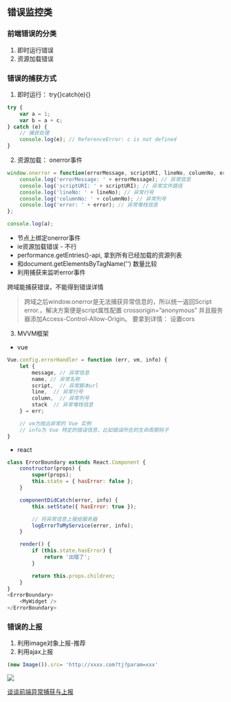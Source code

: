 ## 错误监控类
### 前端错误的分类
1. 即时运行错误
2. 资源加载错误

### 错误的捕获方式
1. 即时运行： try{}catch(e){}
```js
try {
    var a = 1;
    var b = a + c;
} catch (e) {
    // 捕获处理
    console.log(e); // ReferenceError: c is not defined
}
```
2. 资源加载： onerror事件
```js
window.onerror = function(errorMessage, scriptURI, lineNo, columnNo, error) {
    console.log('errorMessage: ' + errorMessage); // 异常信息
    console.log('scriptURI: ' + scriptURI); // 异常文件路径
    console.log('lineNo: ' + lineNo); // 异常行号
    console.log('columnNo: ' + columnNo); // 异常列号
    console.log('error: ' + error); // 异常堆栈信息
};

console.log(a);
```
- 节点上绑定onerror事件
- ie资源加载错误 - 不行
- performance.getEntries()-api, 拿到所有已经加载的资源列表
- 和document.getElementsByTagName('') 数量比较
- 利用捕获来监听error事件

跨域能捕获错误，不能得到错误详情
> 跨域之后window.onerror是无法捕获异常信息的，所以统一返回Script error.，解决方案便是script属性配置 crossorigin=”anonymous” 并且服务器添加Access-Control-Allow-Origin。
要拿到详情： 设置cors

3. MVVM框架

- vue
```js
Vue.config.errorHandler = function (err, vm, info) {
    let { 
        message, // 异常信息
        name, // 异常名称
        script,  // 异常脚本url
        line,  // 异常行号
        column,  // 异常列号
        stack  // 异常堆栈信息
    } = err;

    // vm为抛出异常的 Vue 实例
    // info为 Vue 特定的错误信息，比如错误所在的生命周期钩子
}
```
- react 
```js
class ErrorBoundary extends React.Component {
    constructor(props) {
        super(props);
        this.state = { hasError: false };
    }

    componentDidCatch(error, info) {
        this.setState({ hasError: true });

        // 将异常信息上报给服务器
        logErrorToMyService(error, info); 
    }

    render() {
        if (this.state.hasError) {
            return '出错了';
        }

        return this.props.children;
    }
}
<ErrorBoundary>
    <MyWidget />
</ErrorBoundary>
```
### 错误的上报

1. 利用image对象上报-推荐
2. 利用ajax上报

```js
(new Image()).src= 'http://xxxx.com?tj?param=xxx'

```

![](https://images2018.cnblogs.com/blog/775838/201803/775838-20180323224456954-1853086677.png)

[谈谈前端异常捕获与上报](https://www.cnblogs.com/luozhihao/p/8635507.html)